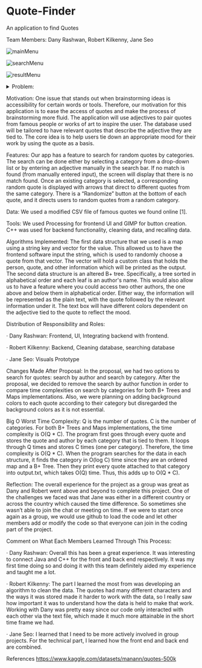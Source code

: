 # Quote-Finder
An application to find Quotes

Team Members: Dany Rashwan, Robert Kilkenny, Jane Seo

![mainMenu](https://user-images.githubusercontent.com/61055337/234738135-e9098945-8e31-4611-bf47-10cde0ba14a4.png)

![searchMenu](https://user-images.githubusercontent.com/61055337/234738175-d09a6355-b4bd-448c-8eca-3951a2d59840.png)

![resultMenu](https://user-images.githubusercontent.com/61055337/234738188-3c217c21-dd7f-47dd-b893-fbaf5958ffff.png)


<details>
<summary>Problem:</summary>

It is often difficult to find a relatable quote to a certain situation on the spot. We are often faced with this problem in storyboarding, workshopping, 
or just regular conversing. Also, sometimes when we want to quote a prominent figure, we could be faced with this problem and would need to search several websites
for a specific quote.

</details>


Motivation: 
One issue that stands out when brainstorming ideas is accessibility for certain words or tools. Therefore, our motivation for this application is to ease the access
of quotes and make the process of brainstorming more fluid. The application will use adjectives to pair quotes from famous people or works of art to inspire the user.
The database used will be tailored to have relevant quotes that describe the adjective they are tied to. The core idea is to help users tie down an appropriate mood for
their work by using the quote as a basis.

Features:
Our app has a feature to search for random quotes by categories. The search can be done either by selecting a category from a drop-down list or by entering an 
adjective manually in the search bar. If no match is found (from manually entered input), the screen will display that there is no match found. Once an existing category is selected, a corresponding random quote is displayed with arrows that direct to different quotes from the same category. There is a “Randomize” button at the bottom of each quote, and it directs users to random quotes from a random category.

Data:
We used a modified CSV file of famous quotes we found online [1]. 

Tools:
We used Processing for frontend UI and GIMP for button creation. C++ was used for backend functionality, cleaning data, and recalling data.

Algorithms Implemented:
The first data structure that we used is a map using a string key and vector for the value. This allowed us to have the frontend software input the string, 
which is used to randomly choose a quote from that vector. The vector will hold a custom class that holds the person, quote, and other information which will be printed as the output. The second data structure is an altered B+ tree. Specifically, a tree sorted in alphabetical order and each leaf is an author's name. This would also allow us to have a feature where you could access two other authors, the one above and below them in alphabetical order. Either way, the information will be represented as the plain text, with the quote followed by the relevant information under it. The text box will have different colors dependent on the adjective tied to the quote to reflect the mood.

 Distribution of Responsibility and Roles: 
 
·        Dany Rashwan: Frontend, UI, Integrating backend with frontend.

·        Robert Kilkenny: Backend, Cleaning database, searching database

·        Jane Seo: Visuals Prototype 

Changes Made After Proposal: 
In the proposal, we had two options to search for quotes: search by author and search by category. After the proposal, we decided to remove the search by author 
function in order to compare time complexities on search by categories for both B+ Trees and Maps implementations. Also, we were planning on adding background colors 
to each quote according to their category but disregarded the background colors as it is not essential. 


Big O Worst Time Complexity:
Q is the number of quotes. C is the number of categories.
For both B+ Trees and Maps implementations, the time complexity is O(Q * C). The program first goes through every quote and stores the quote and author by each category that is tied to them. It loops through Q times and stores C times (one per category). Therefore, the time complexity is O(Q * C). When the program searches for the data in each structure, it finds the category in O(log C) time since they are an ordered map and a B+ Tree. Then they print every quote attached to that category into output.txt, which takes O(Q) time. Thus, this adds up to O(Q * C). 


Reflection:
The overall experience for the project as a group was great as Dany and Robert went above and beyond to complete this project. One of the challenges we faced was that
Jane was either in a different country or across the country which caused the time difference. So sometimes she wasn’t able to join the chat or meeting on time.
If we were to start once again as a group, we would use github to load the code and let other members add or modify the code so that everyone can join in the coding
part of the project. 

Comment on What Each Members Learned Through This Process:

·        Dany Rashwan: Overall this has been a great experience. It was interesting to connect Java and C++ for the front and back end respectively. 
                        It was my first time doing so and doing it with this team definitely aided my experience and taught me a lot.
                        
·        Robert Kilkenny: The part I learned the most from was developing an algorithm to clean the data. The quotes had many different characters and the ways it was                           stored made it harder to work with the data, so I really saw how important it was to understand how the data is held to make that work.                                 Working with Dany was pretty easy since our code only interacted with each other via the text file, which made it much more attainable in the                           short time frame we had.

·        Jane Seo: I learned that I need to be more actively involved in group projects. For the technical part, I learned how the front end and back end are combined. 

References
https://www.kaggle.com/datasets/manann/quotes-500k
